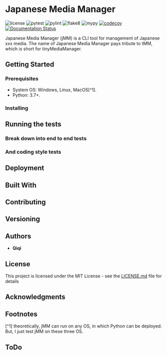 # Japanese Media Manager

![license](https://img.shields.io/badge/license-MIT-green)
![pytest](https://github.com/zqmillet/japanese_media_manager/actions/workflows/pytest.yml/badge.svg)
![pylint](https://github.com/zqmillet/japanese_media_manager/actions/workflows/pylint.yml/badge.svg)
![flake8](https://github.com/zqmillet/japanese_media_manager/actions/workflows/flake8.yml/badge.svg)
![mypy](https://github.com/zqmillet/japanese_media_manager/actions/workflows/mypy.yml/badge.svg)
[![codecov](https://codecov.io/gh/zqmillet/japanese_media_manager/branch/main/graph/badge.svg?token=XV3ZZ6JX15)](https://codecov.io/gh/zqmillet/japanese_media_manager)
[![Documentation Status](https://readthedocs.org/projects/japanese-media-manager/badge/?version=latest)](https://japanese-media-manager.readthedocs.io/zh_CN/latest/?badge=latest)

Japanese Media Manager (jMM) is a CLI tool for management of Japanese xxx media. The name of Japanese Media Manager pays tribute to tMM, which is short for tinyMediaManager.

## Getting Started

### Prerequisites

- System OS: Windows, Linux, MacOS[^1].
- Python: 3.7+.

### Installing

## Running the tests

### Break down into end to end tests

### And coding style tests

## Deployment

## Built With

## Contributing

## Versioning


## Authors

* **Qiqi**

## License

This project is licensed under the MIT License - see the [LICENSE.md](LICENSE.md) file for details

## Acknowledgments

## Footnotes

[^1] theoretically, jMM can run on any OS, in which Python can be deployed. But, I just test jMM on these three OS.

## ToDo
